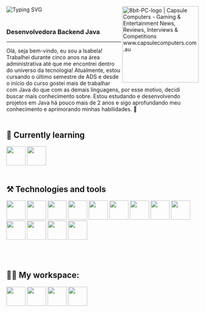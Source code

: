 <div>

<img src="https://readme-typing-svg.demolab.com?font=Press+Start+2P&size=15&duration=3000&pause=500&color=5271FF&width=420&height=50&lines=Bem+vindo{a}+ao+meu+perfil!;Aproveite+os+projetos;E+me+siga+para+mais!;Obrigada+pelo+apoio+<3" alt="Typing SVG" align="left"/>

<img align="right" height="200" src="https://github.com/isabela-reis/isabela-reis/assets/101959073/29bdd9b7-bbc6-4a11-babf-c9f2742cfea7" alt="8bit-PC-logo | Capsule Computers - Gaming &amp; Entertainment News, Reviews, Interviews &amp; Competitions www.capsulecomputers.com.au" style="max-width: 100%; display: inline-block;" data-target="animated-image.originalImage">
</div>
<br><br>

<p align="left">
<h3>Desenvolvedora Backend Java</h3>
<hr>
Olá, seja bem-vindo, eu sou a Isabela! <br>
Trabalhei durante cinco anos na área administrativa até que me encontrei dentro do universo da tecnologia! Atualmente, estou cursando o último semestre de ADS e desde o início do curso gostei mais de trabalhar com Java do que com as demais linguagens, por esse motivo, decidi buscar mais conhecimento sobre. Estou estudando e desenvolvendo projetos em Java há pouco mais de 2 anos e sigo aprofundando meu conhecimento e aprimorando minhas habilidades. 🚀  
<br><br>
</p>

<h2 align="left">
  🌱  Currently learning
</h2>

<div>
  <img height="50px" src="https://github.com/isabela-reis/isabela-reis/assets/101959073/bc15b1cb-031b-4700-a432-bedee8d34807"/>
   <img height="50px" src="https://github.com/isabela-reis/isabela-reis/assets/101959073/9c30fd94-7f27-415b-986e-f400dc62b834"/><br><br>
</div>

<h2 align="left">
  ⚒️ Technologies and tools
</h2>

<div>
  <img height="50px" src="https://cdn-icons-png.flaticon.com/512/3291/3291669.png"/>
  <img height="50px" src="https://github.com/isabela-reis/isabela-reis/assets/101959073/64edbc82-cffe-4ce2-8e0e-128e39051856"/>
  <img height="50px" src="https://logospng.org/download/javascript/logo-javascript-icon-1024.png"/>
  <img height="50px" src="https://github.com/isabela-reis/isabela-reis/assets/101959073/fc6ab789-7cc0-4b2e-8c6b-be7cbbfb1699"/> 
  <img height="50px" src="https://assets.univesp.br/novotec/codepen/unidade4/html5.png"/>
  <img height="50px" src="https://logospng.org/download/css-3/logo-css-3-2048.png"/>
  
  <img height="50px" src="https://www.freepnglogos.com/uploads/logo-mysql-png/logo-mysql-mysql-logo-png-images-are-download-crazypng-21.png"/>
  <img height="50px" src="https://github.com/isabela-reis/isabela-reis/assets/101959073/b43baf54-6271-4ebf-be1e-17332a388115"/>
  
  <img height="50px" src="https://img.icons8.com/color/512/spring-logo.png"/>
  <img height="50px" src="https://github.com/isabela-reis/isabela-reis/assets/101959073/18d7d205-4beb-483b-bb00-ea6c26394072"/> 

  <img height="50px" src="https://upload.wikimedia.org/wikipedia/commons/thumb/b/b2/Bootstrap_logo.svg/1280px-Bootstrap_logo.svg.png"/>  
  <img height="50px" src="https://huongdanjava.com/wp-content/uploads/2017/07/maven.png"/>
  <img height="50px" src="https://github.com/isabela-reis/isabela-reis/assets/101959073/1e612cf2-122f-4524-9658-f551e4ca4ac5"/>
  
  
  <br><br>
</div>
</hr>

<h2 align="left">
  👩‍💻 My workspace: 
</h2>

<div>
  <img height="50px" src="https://github.com/isabela-reis/isabela-reis/assets/101959073/a9200a38-9a00-4d53-8b15-2a4cd4147661"/>
  <img height="50px" src="https://github.com/isabela-reis/isabela-reis/assets/101959073/852972d1-1a47-48a1-86d7-a5ec5e8d5ea8"/>
  <img height="50px" src="https://github.com/isabela-reis/isabela-reis/assets/101959073/b95b4e49-1341-439a-be5e-358aa8f8fe8c"/>
  <img height="50px" src="https://github.com/isabela-reis/isabela-reis/assets/101959073/e527380a-66ce-4ed3-90c0-6b76710f394e"/><br><br>
</div>



